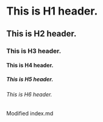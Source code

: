 # This is H1 header.
## This is H2 header.
### This is H3 header.
#### This is H4 header.
##### This is H5 header.
###### This is H6 header.

Modified index.md

